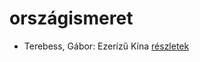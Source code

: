 # országismeret

- Terebess, Gábor: Ezerízű Kína [részletek](_details/Terebess%2C%20G%C3%A1bor.md#id_973)